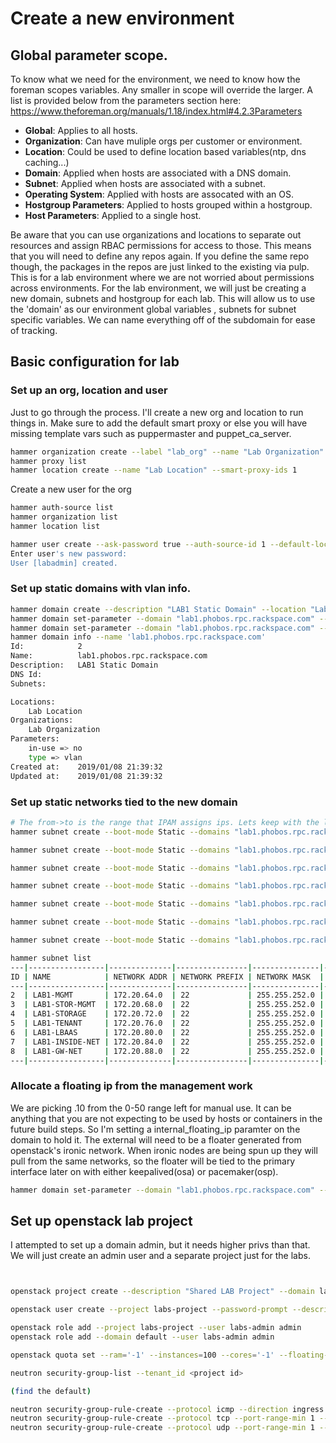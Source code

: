 # Create a new environment

## Global parameter scope.

To know what we need for the environment, we need to know how the foreman scopes
variables.  Any smaller in scope will override the larger.  A list is provided 
below from the parameters section here: https://www.theforeman.org/manuals/1.18/index.html#4.2.3Parameters

* **Global**: Applies to all hosts.
* **Organization**: Can have muliple orgs per customer or environment.
* **Location**: Could be used to define location based variables(ntp, dns caching...)
* **Domain**: Applied when hosts are associated with a DNS domain.
* **Subnet**: Applied when hosts are associated with a subnet.
* **Operating System**: Applied with hosts are assocated with an OS.
* **Hostgroup Parameters**: Applied to hosts grouped within a hostgroup.
* **Host Parameters**: Applied to a single host.

Be aware that you can use organizations and locations to separate out resources and assign
RBAC permissions for access to those.  This means that you will need to define any repos
again.  If you define the same repo though, the packages in the repos are just linked to
the existing via pulp. This is for a lab environment where we are not worried about permissions
across environments.  For the lab environment, we will just be creating a new domain, subnets and
hostgroup for each lab.  This will allow us to use the 'domain' as our environment global variables
, subnets for subnet specific variables.  We can name everything off of the subdomain for ease of
tracking.



## Basic configuration for lab


### Set up an org, location and user

Just to go through the process.  I'll create a new org and location to run things in.
Make sure to add the default smart proxy or else you will have missing template vars
such as puppermaster and puppet_ca_server.

```bash
hammer organization create --label "lab_org" --name "Lab Organization"
hammer proxy list
hammer location create --name "Lab Location" --smart-proxy-ids 1
```

Create a new user for the org
```bash
hammer auth-source list
hammer organization list
hammer location list

hammer user create --ask-password true --auth-source-id 1 --default-location "Lab Location" --default-organization "Lab Organization" --description "Lab Admin"  --login labadmin --mail test@example.com --organization-id 3 --location-id 4 --admin true
Enter user's new password: 
User [labadmin] created.

```


### Set up static domains with vlan info.

```bash
hammer domain create --description "LAB1 Static Domain" --location "Lab Location" --name "lab1.phobos.rpc.rackspace.com" --organization "Lab Organization"
hammer domain set-parameter --domain "lab1.phobos.rpc.rackspace.com" --name "type" --value "vlan"
hammer domain set-parameter --domain "lab1.phobos.rpc.rackspace.com" --name "in-use" --value "no"
hammer domain info --name 'lab1.phobos.rpc.rackspace.com'
Id:            2
Name:          lab1.phobos.rpc.rackspace.com
Description:   LAB1 Static Domain
DNS Id:        
Subnets:       

Locations:     
    Lab Location
Organizations: 
    Lab Organization
Parameters:    
    in-use => no
    type => vlan
Created at:    2019/01/08 21:39:32
Updated at:    2019/01/08 21:39:32

```


### Set up static networks tied to the new domain


```bash
# The from->to is the range that IPAM assigns ips. Lets keep with the lower part of the range to make the openstack config easier.
hammer subnet create --boot-mode Static --domains "lab1.phobos.rpc.rackspace.com" --from 172.20.64.50 --to 172.20.64.255 --gateway 172.20.64.1 --ipam "Internal DB" --location "Lab Location" --mask "255.255.252.0" --network "172.20.64.0" --network-type "IPv4" --organization "Lab Organization" --name "LAB1-MGMT" --vlanid 289 --description "LAB1 management network with static VLANs"

hammer subnet create --boot-mode Static --domains "lab1.phobos.rpc.rackspace.com" --from 172.20.68.50 --to 172.20.68.255 --gateway 172.20.68.1 --ipam "Internal DB" --location "Lab Location" --mask "255.255.252.0" --network "172.20.68.0" --network-type "IPv4" --organization "Lab Organization" --name "LAB1-STOR-MGMT" --vlanid 290 --description "LAB1 storage management network with static VLANs"

hammer subnet create --boot-mode Static --domains "lab1.phobos.rpc.rackspace.com" --from 172.20.72.50 --to 172.20.72.255 --gateway 172.20.72.1 --ipam "Internal DB" --location "Lab Location" --mask "255.255.252.0" --network "172.20.72.0" --network-type "IPv4" --organization "Lab Organization" --name "LAB1-STORAGE" --vlanid 291 --description "LAB1 storage network with static VLANs"

hammer subnet create --boot-mode Static --domains "lab1.phobos.rpc.rackspace.com" --from 172.20.76.50 --to 172.20.76.255 --gateway 172.20.76.1 --ipam "Internal DB" --location "Lab Location" --mask "255.255.252.0" --network "172.20.76.0" --network-type "IPv4" --organization "Lab Organization" --name "LAB1-TENANT" --vlanid 292 --description "LAB1 tenant network with static VLANs"

hammer subnet create --boot-mode Static --domains "lab1.phobos.rpc.rackspace.com" --from 172.20.80.50 --to 172.20.80.255 --gateway 172.20.80.1 --ipam "Internal DB" --location "Lab Location" --mask "255.255.252.0" --network "172.20.80.0" --network-type "IPv4" --organization "Lab Organization" --name "LAB1-LBAAS" --vlanid 293 --description "LAB1 lbaas network with static VLANs"

hammer subnet create --boot-mode Static --domains "lab1.phobos.rpc.rackspace.com" --from 172.20.84.50 --to 172.20.84.255 --gateway 172.20.84.1 --ipam "Internal DB" --location "Lab Location" --mask "255.255.252.0" --network "172.20.84.0" --network-type "IPv4" --organization "Lab Organization" --name "LAB1-INSIDE-NET" --vlanid 294 --description "LAB1 inside net network with static VLANs"

hammer subnet create --boot-mode Static --domains "lab1.phobos.rpc.rackspace.com" --from 172.20.88.50 --to 172.20.88.255 --gateway 172.20.88.1 --ipam "Internal DB" --location "Lab Location" --mask "255.255.252.0" --network "172.20.88.0" --network-type "IPv4" --organization "Lab Organization" --name "LAB1-GW-NET" --vlanid 295 --description "LAB1 gateway net network with static VLANs"

hammer subnet list
---|-----------------|--------------|----------------|---------------|---------|----------
ID | NAME            | NETWORK ADDR | NETWORK PREFIX | NETWORK MASK  | VLAN ID | BOOT MODE
---|-----------------|--------------|----------------|---------------|---------|----------
2  | LAB1-MGMT       | 172.20.64.0  | 22             | 255.255.252.0 | 289     | Static   
3  | LAB1-STOR-MGMT  | 172.20.68.0  | 22             | 255.255.252.0 | 290     | Static   
4  | LAB1-STORAGE    | 172.20.72.0  | 22             | 255.255.252.0 | 291     | Static   
5  | LAB1-TENANT     | 172.20.76.0  | 22             | 255.255.252.0 | 292     | Static   
6  | LAB1-LBAAS      | 172.20.80.0  | 22             | 255.255.252.0 | 293     | Static   
7  | LAB1-INSIDE-NET | 172.20.84.0  | 22             | 255.255.252.0 | 294     | Static   
8  | LAB1-GW-NET     | 172.20.88.0  | 22             | 255.255.252.0 | 295     | Static   
---|-----------------|--------------|----------------|---------------|---------|----------

```


### Allocate a floating ip from the management work

We are picking .10 from the 0-50 range left for manual use. It can be anything that you
are not expecting to be used by hosts or containers in the future build steps. So I'm 
setting a internal_floating_ip paramter on the domain to hold it. The external will need
to be a floater generated from openstack's ironic network. When ironic nodes are being spun
up they will pull from the same networks, so the floater will be tied to the primary interface
later on with either keepalived(osa) or pacemaker(osp).

```bash
hammer domain set-parameter --domain "lab1.phobos.rpc.rackspace.com" --name "internal_floating_ip" --value "172.20.68.10"
```


## Set up openstack lab project

I attempted to set up a domain admin, but it needs higher privs than that.  We will just create an admin user
and a separate project just for the labs.

```bash


openstack project create --description "Shared LAB Project" --domain labs-domain labs-project

openstack user create --project labs-project --password-prompt --description 'LABS Domain Admin User' --enable labs-admin

openstack role add --project labs-project --user labs-admin admin
openstack role add --domain default --user labs-admin admin

openstack quota set --ram='-1' --instances=100 --cores='-1' --floating-ips=1 --gigabytes='-1' labs-project

neutron security-group-list --tenant_id <project id>

(find the default)

neutron security-group-rule-create --protocol icmp --direction ingress <project default security group id>
neutron security-group-rule-create --protocol tcp --port-range-min 1 --port-range-max 65535 --direction ingress <project default security group id>
neutron security-group-rule-create --protocol udp --port-range-min 1 --port-range-max 65535 --direction ingress <project default security group id>

```
